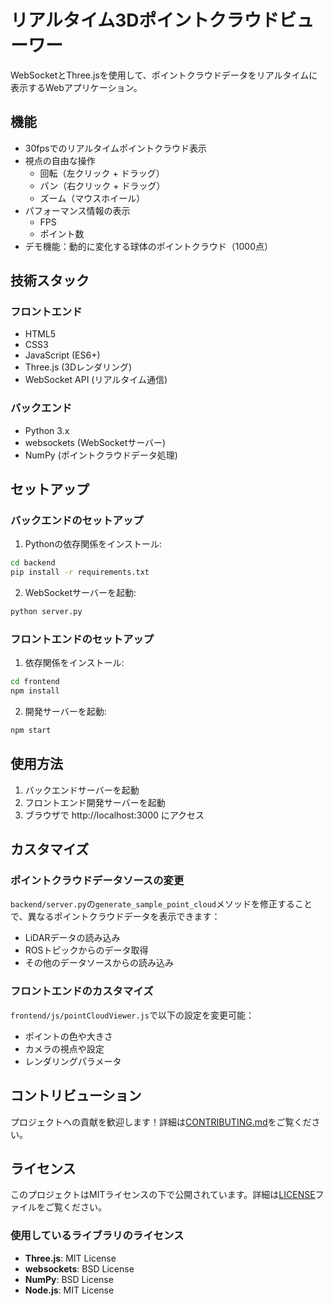 # リアルタイム3Dポイントクラウドビューワー

WebSocketとThree.jsを使用して、ポイントクラウドデータをリアルタイムに表示するWebアプリケーション。

## 機能

- 30fpsでのリアルタイムポイントクラウド表示
- 視点の自由な操作
  - 回転（左クリック + ドラッグ）
  - パン（右クリック + ドラッグ）
  - ズーム（マウスホイール）
- パフォーマンス情報の表示
  - FPS
  - ポイント数
- デモ機能：動的に変化する球体のポイントクラウド（1000点）

## 技術スタック

### フロントエンド
- HTML5
- CSS3
- JavaScript (ES6+)
- Three.js (3Dレンダリング)
- WebSocket API (リアルタイム通信)

### バックエンド
- Python 3.x
- websockets (WebSocketサーバー)
- NumPy (ポイントクラウドデータ処理)

## セットアップ

### バックエンドのセットアップ

1. Pythonの依存関係をインストール:
```bash
cd backend
pip install -r requirements.txt
```

2. WebSocketサーバーを起動:
```bash
python server.py
```

### フロントエンドのセットアップ

1. 依存関係をインストール:
```bash
cd frontend
npm install
```

2. 開発サーバーを起動:
```bash
npm start
```

## 使用方法

1. バックエンドサーバーを起動
2. フロントエンド開発サーバーを起動
3. ブラウザで http://localhost:3000 にアクセス

## カスタマイズ

### ポイントクラウドデータソースの変更

`backend/server.py`の`generate_sample_point_cloud`メソッドを修正することで、異なるポイントクラウドデータを表示できます：

- LiDARデータの読み込み
- ROSトピックからのデータ取得
- その他のデータソースからの読み込み

### フロントエンドのカスタマイズ

`frontend/js/pointCloudViewer.js`で以下の設定を変更可能：

- ポイントの色や大きさ
- カメラの視点や設定
- レンダリングパラメータ

## コントリビューション

プロジェクトへの貢献を歓迎します！詳細は[CONTRIBUTING.md](CONTRIBUTING.md)をご覧ください。

## ライセンス

このプロジェクトはMITライセンスの下で公開されています。詳細は[LICENSE](LICENSE)ファイルをご覧ください。

### 使用しているライブラリのライセンス

- **Three.js**: MIT License
- **websockets**: BSD License
- **NumPy**: BSD License
- **Node.js**: MIT License